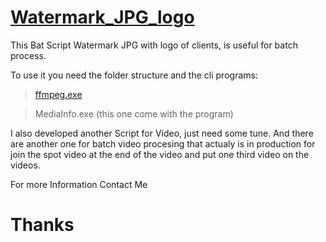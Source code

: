 # [Watermark_JPG_logo](https://github.com/serguei9090/Watermark_JPG_logo "Watermark JPG With Logo")
This Bat Script Watermark JPG with logo of clients, is useful for batch process.

To use it you need the folder structure and the cli programs:

> [ffmpeg.exe](https://ffmpeg.org/ "FFmpeg")

>MediaInfo.exe (this one come with the program)

I also developed another Script for Video, just need some tune.
And there are another one for batch video procesing that actualy is in production for join the spot video at the end of the video and put one third video on the videos.

For more Information Contact Me

# Thanks
